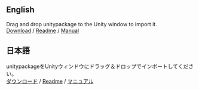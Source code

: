 ## English
Drag and drop unitypackage to the Unity window to import it.  
[Download](https://github.com/lilxyzw/lilToon/releases) / [Readme](https://github.com/lilxyzw/lilToon/blob/master/Assets/lilToon/README.md) / [Manual](https://github.com/lilxyzw/lilToon/blob/master/Assets/lilToon/MANUAL.md)

## 日本語
unitypackageをUnityウィンドウにドラッグ＆ドロップでインポートしてください。  
[ダウンロード](https://github.com/lilxyzw/lilToon/releases) / [Readme](https://github.com/lilxyzw/lilToon/blob/master/Assets/lilToon/README_JP.md) / [マニュアル](https://github.com/lilxyzw/lilToon/blob/master/Assets/lilToon/MANUAL_JP.md)